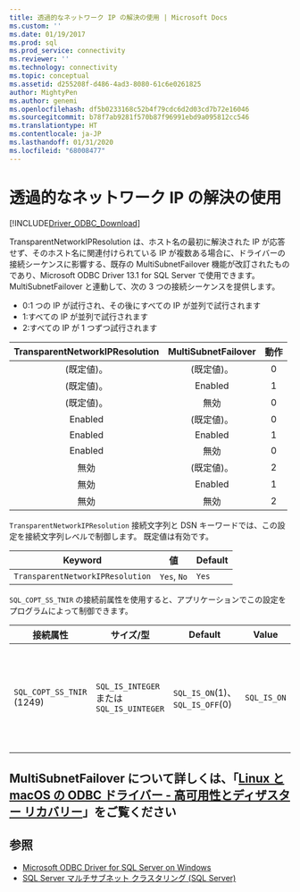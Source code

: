 ```yaml
---
title: 透過的なネットワーク IP の解決の使用 | Microsoft Docs
ms.custom: ''
ms.date: 01/19/2017
ms.prod: sql
ms.prod_service: connectivity
ms.reviewer: ''
ms.technology: connectivity
ms.topic: conceptual
ms.assetid: d255208f-d486-4ad3-8080-61c6e0261825
author: MightyPen
ms.author: genemi
ms.openlocfilehash: df5b0233168c52b4f79cdc6d2d03cd7b72e16046
ms.sourcegitcommit: b78f7ab9281f570b87f96991ebd9a095812cc546
ms.translationtype: HT
ms.contentlocale: ja-JP
ms.lasthandoff: 01/31/2020
ms.locfileid: "68008477"
---
```

# <a name="using-transparent-network-ip-resolution"></a>透過的なネットワーク IP の解決の使用
[!INCLUDE[Driver_ODBC_Download](../../includes/driver_odbc_download.md)]

TransparentNetworkIPResolution は、ホスト名の最初に解決された IP が応答せず、そのホスト名に関連付けられている IP が複数ある場合に、ドライバーの接続シーケンスに影響する、既存の MultiSubnetFailover 機能が改訂されたものであり、Microsoft ODBC Driver 13.1 for SQL Server で使用できます。 MultiSubnetFailover と連動して、次の 3 つの接続シーケンスを提供します。

* 0:1 つの IP が試行され、その後にすべての IP が並列で試行されます
* 1:すべての IP が並列で試行されます
* 2:すべての IP が 1 つずつ試行されます

|TransparentNetworkIPResolution|MultiSubnetFailover|動作|
|:-:|:-:|:-:|
|(既定値)。|(既定値)。|0|
|(既定値)。|Enabled|1|
|(既定値)。|無効|0|
|Enabled|(既定値)。|0|
|Enabled|Enabled|1|
|Enabled|無効|0|
|無効|(既定値)。|2|
|無効|Enabled|1|
|無効|無効|2|

`TransparentNetworkIPResolution` 接続文字列と DSN キーワードでは、この設定を接続文字列レベルで制御します。 既定値は有効です。

Keyword|値|Default
-|-|-
`TransparentNetworkIPResolution`|`Yes`, `No`|`Yes`

`SQL_COPT_SS_TNIR` の接続前属性を使用すると、アプリケーションでこの設定をプログラムによって制御できます。

接続属性|   サイズ/型|  Default| Value| 説明
-|-|-|-|-
`SQL_COPT_SS_TNIR` (1249)| `SQL_IS_INTEGER` または `SQL_IS_UINTEGER`| `SQL_IS_ON`(1)、`SQL_IS_OFF`(0)|`SQL_IS_ON`|TNIR を有効または無効にします。

<a name="for-more-information-about-multisubnetfailover-see-odbc-driver-on-linux-and-macos---high-availability-and-disaster-recovery"></a>MultiSubnetFailover について詳しくは、「[Linux と macOS の ODBC ドライバー - 高可用性とディザスター リカバリー](../../connect/odbc/linux-mac/odbc-driver-on-linux-support-for-high-availability-disaster-recovery.md)」をご覧ください
--------------------------------------------------
## <a name="see-also"></a>参照  
* [Microsoft ODBC Driver for SQL Server on Windows](../../connect/odbc/windows/microsoft-odbc-driver-for-sql-server-on-windows.md)
* [SQL Server マルチサブネット クラスタリング (SQL Server)](https://msdn.microsoft.com/library/ff878716.aspx#RelatedContent)
